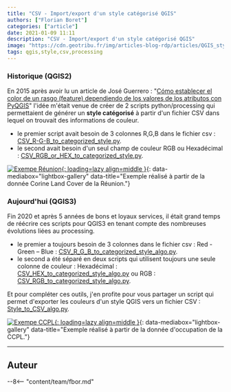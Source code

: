 ```yaml
---
title: "CSV - Import/export d'un style catégorisé QGIS"
authors: ["Florian Boret"]
categories: ["article"]
date: 2021-01-09 11:11
description: "CSV - Import/export d'un style catégorisé QGIS"
image: "https://cdn.geotribu.fr/img/articles-blog-rdp/articles/QGIS_style_CSV.gif"
tags: qgis,style,csv,processing
---
```


### Historique (QGIS2)

En 2015 après avoir lu un article de José Guerrero :  "[Cómo establecer el color de un rasgo (feature) dependiendo de los valores de los atributos con PyQGIS](https://joseguerreroa.wordpress.com/2015/02/22/como-establecer-el-color-de-un-rasgo-feature-dependiendo-de-los-valores-de-los-atributos-con-pyqgis/)"  l'idée m'était venue de créer de 2 scripts python/processing qui permettaient de générer un **style catégorisé** à partir d'un fichier CSV dans lequel on trouvait des informations de couleur.

* le premier script avait besoin de 3 colonnes R,G,B dans le fichier csv : [CSV_R-G-B_to_categorized_style.py](https://github.com/igeofr/qgis2/blob/master/scripts/CSV_R-G-B_to_categorized_style.py).
* le second avait besoin d'un seul champ de couleur RGB ou Hexadécimal : [CSV_RGB_or_HEX_to_categorized_style.py](https://github.com/igeofr/qgis2/blob/master/scripts/CSV_RGB_or_HEX_to_categorized_style.py).

[![Exempe Réunion](https://cdn.geotribu.fr/img/articles-blog-rdp/articles/CSV_QGIS_style.gif "Exemple réalisé à partir de la donnée Corine Land Cover de la Réunion."){: loading=lazy align=middle }](https://cdn.geotribu.fr/img/articles-blog-rdp/articles/CSV_QGIS_style.gif){: data-mediabox="lightbox-gallery" data-title="Exemple réalisé à partir de la donnée Corine Land Cover de la Réunion."}

### Aujourd'hui (QGIS3)

Fin 2020 et après 5 années de bons et loyaux services, il était grand temps de réécrire ces scripts pour QGIS3 en tenant compte des nombreuses évolutions liées au processing.

* le premier a toujours besoin de 3 colonnes dans le fichier csv : Red - Green – Blue : [CSV_R_G_B_to_categorized_style_algo.py](https://github.com/igeofr/qgis3/blob/master/scripts/style/CSV_R_G_B_to_categorized_style_algo.py).
* le second a été séparé en deux scripts qui utilisent toujours une seule colonne de couleur : Hexadécimal : [CSV_HEX_to_categorized_style_algo.py](https://github.com/igeofr/qgis3/blob/master/scripts/style/CSV_HEX_to_categorized_style_algo.py) ou RGB : [CSV_RGB_to_categorized_style_algo.py](https://github.com/igeofr/qgis3/blob/master/scripts/style/CSV_RGB_to_categorized_style_algo.py).

Et pour compléter ces outils, j'en profite pour vous partager un script qui permet d'exporter les couleurs d'un style QGIS vers un fichier CSV : [Style_to_CSV_algo.py](https://github.com/igeofr/qgis3/blob/master/scripts/style/Style_to_CSV_algo.py).

[![Exempe CCPL](https://cdn.geotribu.fr/img/articles-blog-rdp/articles/QGIS_style_CSV.gif "Exemple réalisé à partir de la donnée d'occupation de la CCPL."){: loading=lazy align=middle }](https://cdn.geotribu.fr/img/articles-blog-rdp/articles/QGIS_style_CSV.gif){: data-mediabox="lightbox-gallery" data-title="Exemple réalisé à partir de la donnée d'occupation de la CCPL."}

----

## Auteur

--8<-- "content/team/fbor.md"

